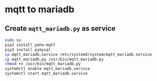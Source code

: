 # mqtt to mariadb

## Create `mqtt_mariadb.py` as service
```sh
sudo su
pip3 install paho-mqtt
pip3 install pymysql
cp mqtt_mariadb.service /etc/systemd/system/mqtt_mariadb.service
cp mqtt_mariadb.py /usr/bin/mqtt_mariadb.py
chmod +x /usr/bin/mqtt_mariadb.py
systemctl enable mqtt_mariadb.service
systemctl start mqtt_mariadb.service
```